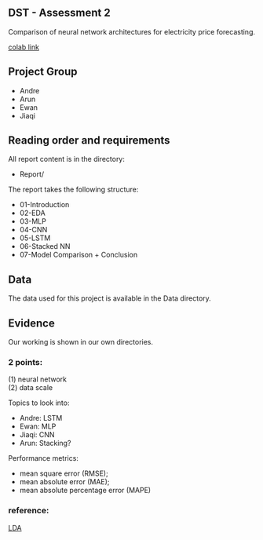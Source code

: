##  DST - Assessment 2  
Comparison of neural network architectures for electricity price forecasting.

[colab link](https://colab.research.google.com/drive/1YaLdZBGqaUYH1k06KjGDAoBmBNh4amAB?usp=sharing)

## Project Group 

* Andre
* Arun
* Ewan
* Jiaqi
  
## Reading order and requirements

All report content is in the directory:

* Report/

The report takes the following structure:

* 01-Introduction
* 02-EDA
* 03-MLP
* 04-CNN
* 05-LSTM
* 06-Stacked NN
* 07-Model Comparison + Conclusion

## Data

The data used for this project is available in the Data directory.

## Evidence

Our working is shown in our own directories.

### 2 points:  
(1) neural network  
(2) data scale

Topics to look into:
- Andre: LSTM
- Ewan: MLP
- Jiaqi: CNN
- Arun: Stacking?

Performance metrics:
- mean square error (RMSE);
- mean absolute error (MAE);
- mean absolute percentage error (MAPE)

### reference:  
[LDA](https://towardsdatascience.com/end-to-end-topic-modeling-in-python-latent-dirichlet-allocation-lda-35ce4ed6b3e0#:~:text=LDA%20is%20a%20generative%20probabilistic,a%20set%20of%20topic%20probabilities.)
